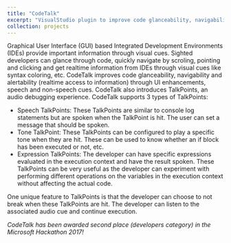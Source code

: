 ```yaml
---
title: "CodeTalk"
excerpt: "VisualStudio plugin to improve code glanceability, navigability and alertability to IDE information."
collection: projects
---
```

Graphical User Interface (GUI) based Integrated Development Environments (IDEs) provide important information through visual cues. Sighted developers can glance through code, quickly navigate by scroling, pointing and clicking and get realtime information from IDEs through visual cues like syntax coloring, etc. CodeTalk improves code glanceability, navigability and alertability (realtime access to information) through UI enhancements, speech and non-speech cues. CodeTalk also introduces TalkPoints, an audio debugging experience. CodeTalk supports 3 types of TalkPoints:

* Speech TalkPoints:
    These TalkPoints are similar to console log statements but are spoken when the TalkPoint is hit. The user can set a message that should be spoken.
* Tone TalkPoint:
    These TalkPoints can be configured to play a specific tone when they are hit. These can be used to know whether an if block has been executed or not, etc.
* Expression TalkPoints:
    The developer can have specific expressions evaluated in the execution context and have the result spoken. These TalkPoints can be very useful as the developer can experiment with performing different operations on the variables in the execution context without affecting the actual code.

One unique feature to TalkPoints is that the developer can choose to not break when these TalkPoints are hit. The developer can listen to the associated audio cue and continue execution.

*CodeTalk has been awarded second place (developers category) in the Microsoft Hackathon 2017!*